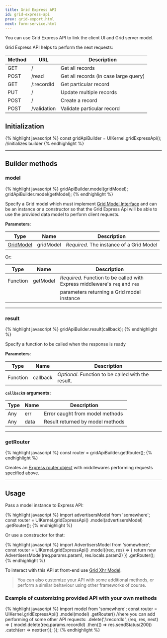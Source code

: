 ```yaml
---
title: Grid Express API
id: grid-express-api
prev: grid-export.html
next: form-service.html
---
```


You can use Grid Express API to link the client UI and Grid server model.

Grid Express API helps to perform the next requests:

| Method | URL         | Description |
|--------|-------------|--------------|
| GET    | /           | Get all records |
| POST   | /read       | Get all records (in case large query) |
| GET    | /:recordId  | Get particular record |
| PUT    | /           | Update multiple records |
| POST   | /           | Create a record |
| POST   | /validation | Validate particular record |

## Initialization

{% highlight javascript %}
  const gridApiBuilder = UIKernel.gridExpressApi();    //initializes builder
{% endhighlight %}

----

## Builder methods

### model

{% highlight javascript %}
  gridApiBuilder.model(gridModel);
  gridApiBuilder.model(getModel);
{% endhighlight %}

Specify a Grid model which must implement [Grid Model Interface](/docs/grid-interface.html) and can be an instance or a constructor
so that the Grid Express Api will be able to use the provided data model to perform client requests.

**Parameters**:

| Type                                   | Name       | Description                  |
|----------------------------------------|------------|------------------------------|
| [GridModel](/docs/form-interface.html) | gridModel  | *Required*. The instance of a Grid Model |

Or:

| Type      | Name      | Description                                                       |
|-----------|-----------|-------------------------------------------------------------------|
| Function  | getModel  | *Required*. Function to be called with Express middleware's `req` and `res`   |
|           |           | parameters returning a Grid model instance                        |

----

### result

{% highlight javascript %}
  gridApiBuilder.result(callback);
{% endhighlight %}

Specify a function to be called when the response is ready

**Parameters**:

| Type       | Name        | Description                                                                                    |
|------------|-------------|-----------------------------------------------------|
| Function   | callback    | *Optional*. Function to be called with the result.  |

**`callback`s arguments:**

| Type       | Name        | Description                                        |
|------------|-------------|----------------------------------------------------|
| Any        | err         | Error caught from model methods        |
| Any        | data        | Result returned by model methods       |

----

### getRouter

{% highlight javascript %}
  const router = gridApiBuilder.getRouter();
{% endhighlight %}

Creates an [Express router object](http://expressjs.com/en/4x/api.html#router)
with middlewares performing requests specified above.

----

## Usage

Pass a model instance to Express API:

{% highlight javascript %}
  import advertisersModel from 'somewhere';
  const router = UIKernel.gridExpressApi()
    .model(advertisersModel)
    .getRouter();
{% endhighlight %}

Or use a constructor for that:

{% highlight javascript %}
  import AdvertisersModel from 'somewhere';
  const router = UIKernel.gridExpressApi()
    .model((req, res) => {
      return new AdvertisersModel(req.params.param1, res.locals.param2)
    })
    .getRouter();
{% endhighlight %}

To interact with this API at front-end use [Grid Xhr Model](/docs/grid-model-xhr.html).

> You can also customize your API with some additional methods,
> or perform a similar behaviour using other frameworks of course.

### Example of customizing provided API with your own methods

{% highlight javascript %}
  import model from 'somewhere';
  const router = UIKernel.gridExpressApi()
    .model(model)
    .getRouter()
    //here you can add performing of some other API requests:
    .delete('/:recordId', (req, res, next) => {
      model.delete(req.params.recordId)
        .then(() => res.sendStatus(200))
        .catch(err => next(err));
    });
{% endhighlight %}
